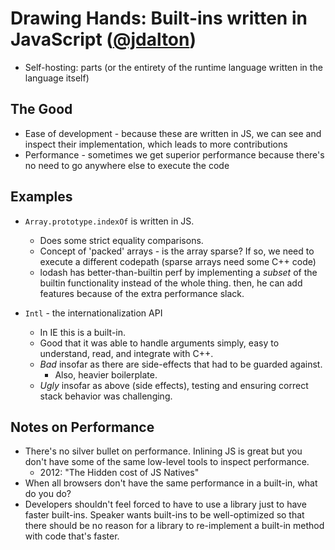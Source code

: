 # Drawing Hands: Built-ins written in JavaScript ([@jdalton](http://twitter.com/jdalton))



* Self-hosting: parts (or the entirety of the runtime language written in the language itself)



## The Good

* Ease of development - because these are written in JS, we can see and inspect their implementation, which leads to more contributions
* Performance - sometimes we get superior performance because there's no need to go anywhere else to execute the code



## Examples

* `Array.prototype.indexOf` is written in JS.
  * Does some strict equality comparisons.
  * Concept of 'packed' arrays - is the array sparse? If so, we need to execute
    a different codepath (sparse arrays need some C++ code)
  * lodash has better-than-builtin perf by implementing a _subset_ of the builtin
    functionality instead of the whole thing. then, he can add features because
    of the extra performance slack.

* `Intl` - the internationalization API
  * In IE this is a built-in.
  * Good that it was able to handle arguments simply, easy to understand,
    read, and integrate with C++.
  * _Bad_ insofar as there are side-effects that had to be guarded against.
    * Also, heavier boilerplate.
  * _Ugly_ insofar as above (side effects), testing and ensuring correct stack
    behavior was challenging.

## Notes on Performance

* There's no silver bullet on performance. Inlining JS is great
  but you don't have some of the same low-level tools to inspect performance.
  * 2012: "The Hidden cost of JS Natives"
* When all browsers don't have the same performance in a built-in, what do you do?
* Developers shouldn't feel forced to have to use a library
  just to have faster built-ins. Speaker wants built-ins to be well-optimized
  so that there should be no reason for a library to re-implement a built-in method
  with code that's faster.

